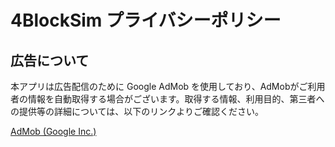 # 4BlockSim プライバシーポリシー
## 広告について
本アプリは広告配信のために Google AdMob を使用しており、AdMobがご利用者の情報を自動取得する場合がございます。取得する情報、利用目的、第三者への提供等の詳細については、以下のリンクよりご確認ください。

[AdMob (Google Inc.)](https://policies.google.com/technologies/ads?hl=ja)